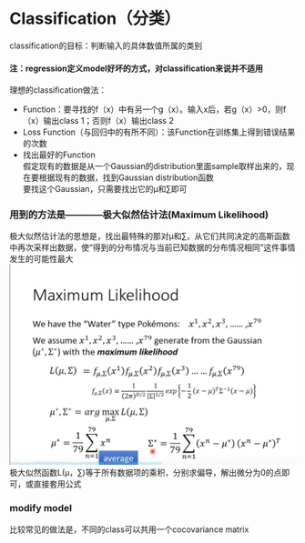 # Classification（分类）  
classification的目标：判断输入的具体数值所属的类别  
#### 注：regression定义model好坏的方式，对classification来说并不适用  
理想的classification做法：  
* Function：要寻找的f（x）中有另一个g（x）。输入x后，若g（x）>0，则f（x）输出class 1；否则f（x）输出class 2  
* Loss Function（与回归中的有所不同）：该Function在训练集上得到错误结果的次数  
* 找出最好的Function  
假定现有的数据是从一个Gaussian的distribution里面sample取样出来的，现在要根据现有的数据，找到Gaussian distribution函数  
要找这个Gaussian，只需要找出它的μ和∑即可  
### 用到的方法是————极大似然估计法(Maximum Likelihood)  
极大似然估计法的思想是，找出最特殊的那对μ和∑，从它们共同决定的高斯函数中再次采样出数据，使“得到的分布情况与当前已知数据的分布情况相同”这件事情发生的可能性最大  
![image](https://github.com/wangqinshuo/Machine-Learing/blob/main/Pictures/6-Classification/maximum%20likelihood.jpg)  
极大似然函数L(μ，∑)等于所有数据项的乘积，分别求偏导，解出微分为0的点即可，或直接套用公式  

### modify model  
比较常见的做法是，不同的class可以共用一个cocovariance matrix  
